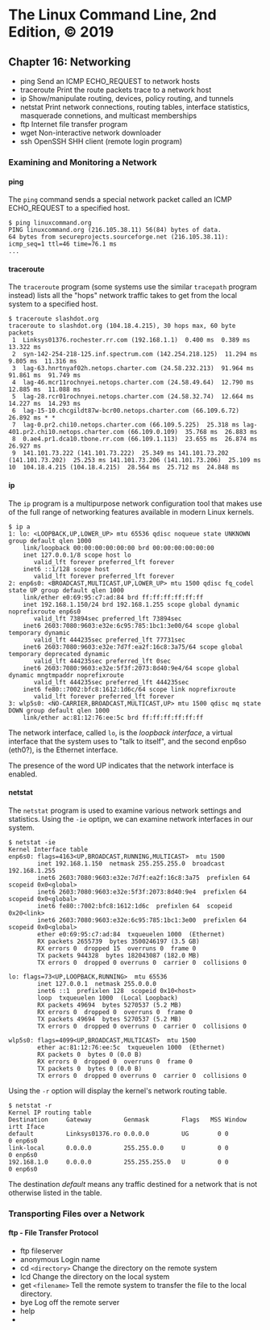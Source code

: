 # The Linux Command Line, 2nd Edition, © 2019

## Chapter 16: Networking

* ping Send an ICMP ECHO\_REQUEST to network hosts
* traceroute Print the route packets trace to a network host
* ip Show/manipulate routing, devices, policy routing, and tunnels
* netstat Print network connections, routing tables, interface statistics, masquerade connetions, and multicast memberships
* ftp Internet file transfer program
* wget Non-interactive network downloader
* ssh OpenSSH SHH client (remote login program)

### Examining and Monitoring a Network

#### ping

The `ping` command sends a special network packet called an ICMP ECHO_REQUEST to a specified host.

```
$ ping linuxcommand.org
PING linuxcommand.org (216.105.38.11) 56(84) bytes of data.
64 bytes from secureprojects.sourceforge.net (216.105.38.11): icmp_seq=1 ttl=46 time=76.1 ms
...
```

#### traceroute

The `traceroute` program (some systems use the similar `tracepath` program instead) lists all the "hops" network traffic takes to get from the local system to a specified host.

```
$ traceroute slashdot.org
traceroute to slashdot.org (104.18.4.215), 30 hops max, 60 byte packets
 1  Linksys01376.rochester.rr.com (192.168.1.1)  0.400 ms  0.389 ms  13.322 ms
 2  syn-142-254-218-125.inf.spectrum.com (142.254.218.125)  11.294 ms  9.805 ms  11.316 ms
 3  lag-63.hnrtnyaf02h.netops.charter.com (24.58.232.213)  91.964 ms  91.861 ms  91.749 ms
 4  lag-46.mcr11rochnyei.netops.charter.com (24.58.49.64)  12.790 ms  12.885 ms  11.088 ms
 5  lag-28.rcr01rochnyei.netops.charter.com (24.58.32.74)  12.664 ms  14.227 ms  14.293 ms
 6  lag-15-10.chcgildt87w-bcr00.netops.charter.com (66.109.6.72)  26.892 ms * *
 7  lag-0.pr2.chi10.netops.charter.com (66.109.5.225)  25.318 ms lag-401.pr2.chi10.netops.charter.com (66.109.0.109)  35.768 ms  26.883 ms
 8  0.ae4.pr1.dca10.tbone.rr.com (66.109.1.113)  23.655 ms  26.874 ms  26.927 ms
 9  141.101.73.222 (141.101.73.222)  25.349 ms 141.101.73.202 (141.101.73.202)  25.253 ms 141.101.73.206 (141.101.73.206)  25.109 ms
10  104.18.4.215 (104.18.4.215)  28.564 ms  25.712 ms  24.848 ms
```
#### ip

The `ip` program is a multipurpose network configuration tool that makes use of the full range of networking features available in modern Linux kernels.

```
$ ip a
1: lo: <LOOPBACK,UP,LOWER_UP> mtu 65536 qdisc noqueue state UNKNOWN group default qlen 1000
    link/loopback 00:00:00:00:00:00 brd 00:00:00:00:00:00
    inet 127.0.0.1/8 scope host lo
       valid_lft forever preferred_lft forever
    inet6 ::1/128 scope host 
       valid_lft forever preferred_lft forever
2: enp6s0: <BROADCAST,MULTICAST,UP,LOWER_UP> mtu 1500 qdisc fq_codel state UP group default qlen 1000
    link/ether e0:69:95:c7:ad:84 brd ff:ff:ff:ff:ff:ff
    inet 192.168.1.150/24 brd 192.168.1.255 scope global dynamic noprefixroute enp6s0
       valid_lft 73894sec preferred_lft 73894sec
    inet6 2603:7080:9603:e32e:6c95:785:1bc1:3e00/64 scope global temporary dynamic 
       valid_lft 444235sec preferred_lft 77731sec
    inet6 2603:7080:9603:e32e:7d7f:ea2f:16c8:3a75/64 scope global temporary deprecated dynamic 
       valid_lft 444235sec preferred_lft 0sec
    inet6 2603:7080:9603:e32e:5f3f:2073:8d40:9e4/64 scope global dynamic mngtmpaddr noprefixroute 
       valid_lft 444235sec preferred_lft 444235sec
    inet6 fe80::7002:bfc8:1612:1d6c/64 scope link noprefixroute 
       valid_lft forever preferred_lft forever
3: wlp5s0: <NO-CARRIER,BROADCAST,MULTICAST,UP> mtu 1500 qdisc mq state DOWN group default qlen 1000
    link/ether ac:81:12:76:ee:5c brd ff:ff:ff:ff:ff:ff
```

The network interface, called `lo`, is the _loopback interface_, a virtual interface that the system uses to "talk to itself", and the second enp6so (eth0?), is the Ethernet interface.

The presence of the word UP indicates that the network interface is enabled.

#### netstat

The `netstat` program is used to examine various network settings and statistics. Using the `-ie` optipn, we can examine network interfaces in our system.

```
$ netstat -ie
Kernel Interface table
enp6s0: flags=4163<UP,BROADCAST,RUNNING,MULTICAST>  mtu 1500
        inet 192.168.1.150  netmask 255.255.255.0  broadcast 192.168.1.255
        inet6 2603:7080:9603:e32e:7d7f:ea2f:16c8:3a75  prefixlen 64  scopeid 0x0<global>
        inet6 2603:7080:9603:e32e:5f3f:2073:8d40:9e4  prefixlen 64  scopeid 0x0<global>
        inet6 fe80::7002:bfc8:1612:1d6c  prefixlen 64  scopeid 0x20<link>
        inet6 2603:7080:9603:e32e:6c95:785:1bc1:3e00  prefixlen 64  scopeid 0x0<global>
        ether e0:69:95:c7:ad:84  txqueuelen 1000  (Ethernet)
        RX packets 2655739  bytes 3500246197 (3.5 GB)
        RX errors 0  dropped 15  overruns 0  frame 0
        TX packets 944328  bytes 182043087 (182.0 MB)
        TX errors 0  dropped 0 overruns 0  carrier 0  collisions 0

lo: flags=73<UP,LOOPBACK,RUNNING>  mtu 65536
        inet 127.0.0.1  netmask 255.0.0.0
        inet6 ::1  prefixlen 128  scopeid 0x10<host>
        loop  txqueuelen 1000  (Local Loopback)
        RX packets 49694  bytes 5270537 (5.2 MB)
        RX errors 0  dropped 0  overruns 0  frame 0
        TX packets 49694  bytes 5270537 (5.2 MB)
        TX errors 0  dropped 0 overruns 0  carrier 0  collisions 0

wlp5s0: flags=4099<UP,BROADCAST,MULTICAST>  mtu 1500
        ether ac:81:12:76:ee:5c  txqueuelen 1000  (Ethernet)
        RX packets 0  bytes 0 (0.0 B)
        RX errors 0  dropped 0  overruns 0  frame 0
        TX packets 0  bytes 0 (0.0 B)
        TX errors 0  dropped 0 overruns 0  carrier 0  collisions 0
```

Using the `-r` option will display the kernel's network routing table.

```
$ netstat -r
Kernel IP routing table
Destination     Gateway         Genmask         Flags   MSS Window  irtt Iface
default         Linksys01376.ro 0.0.0.0         UG        0 0          0 enp6s0
link-local      0.0.0.0         255.255.0.0     U         0 0          0 enp6s0
192.168.1.0     0.0.0.0         255.255.255.0   U         0 0          0 enp6s0
```

The destination _default_ means any traffic destined for a network that is not otherwise listed in the table.

### Transporting Files over a Network

#### ftp - File Transfer Protocol

* ftp fileserver
* anonymous Login name
* cd `<directory>` Change the directory on the remote system
* lcd Change the directory on the local system
* get `<filename>` Tell the remote system to transfer the file to the local directory.
* bye Log off the remote server
* help
* 